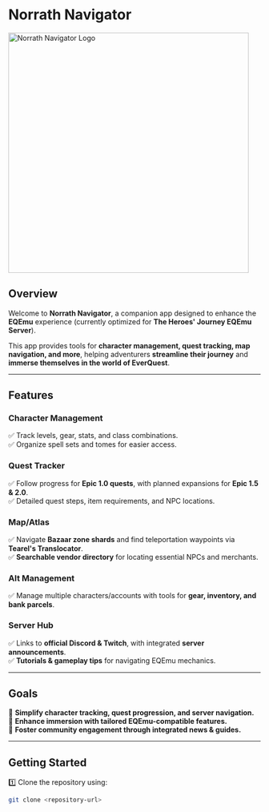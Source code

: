 # Norrath Navigator  

<img src="assets/images/pic_002.jpg" alt="Norrath Navigator Logo" width="480" align="center">  

## **Overview**  
Welcome to **Norrath Navigator**, a companion app designed to enhance the **EQEmu** experience (currently optimized for **The Heroes' Journey EQEmu Server**).  

This app provides tools for **character management, quest tracking, map navigation, and more**, helping adventurers **streamline their journey** and **immerse themselves in the world of EverQuest**.  

---

## **Features**  

### **Character Management**  
✅ Track levels, gear, stats, and class combinations.  
✅ Organize spell sets and tomes for easier access.  

### **Quest Tracker**  
✅ Follow progress for **Epic 1.0 quests**, with planned expansions for **Epic 1.5 & 2.0**.  
✅ Detailed quest steps, item requirements, and NPC locations.  

### **Map/Atlas**  
✅ Navigate **Bazaar zone shards** and find teleportation waypoints via **Tearel's Translocator**.  
✅ **Searchable vendor directory** for locating essential NPCs and merchants.  

### **Alt Management**  
✅ Manage multiple characters/accounts with tools for **gear, inventory, and bank parcels**.  

### **Server Hub**  
✅ Links to **official Discord & Twitch**, with integrated **server announcements**.  
✅ **Tutorials & gameplay tips** for navigating EQEmu mechanics.  

---

## **Goals**  
🎯 **Simplify character tracking, quest progression, and server navigation.**  
🎯 **Enhance immersion with tailored EQEmu-compatible features.**  
🎯 **Foster community engagement through integrated news & guides.**  

---

## **Getting Started**  
1️⃣ Clone the repository using:  
   ```sh
   git clone <repository-url>
